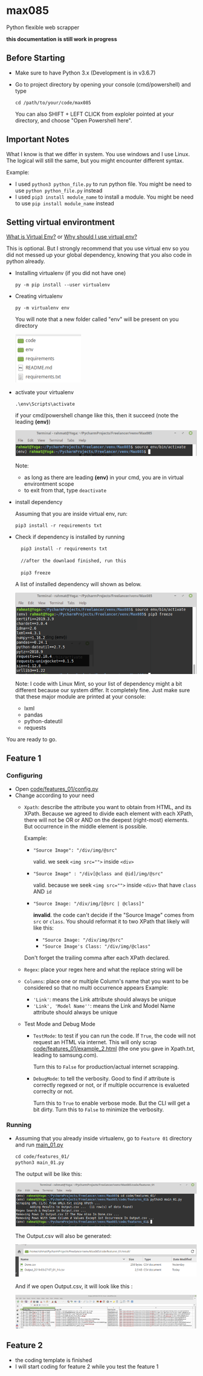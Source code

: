 # max085
Python flexible web scrapper


**this documentation is still work in progress**


## Before Starting
- Make sure to have Python 3.x (Development is in v3.6.7)
- Go to project directory by opening your console (cmd/powershell) and type
  ```
  cd /path/to/your/code/max085
  ```
  
  You can also SHIFT + LEFT CLICK from exploler pointed at your directory, and choose "Open Powershell here".




## Important Notes
What I know is that we differ in system. You use windows and I use Linux.
The logical will still the same, but you might encounter different syntax.

Example: 
- I used `python3 python_file.py` to run python file. You might be need to use `python python_file.py` instead
- I used `pip3 install module_name` to install a module. You might be need to use `pip install module_name` instead


## Setting virtual environtment
[What is Virtual Env?](https://packaging.python.org/guides/installing-using-pip-and-virtualenv/) or  [Why should I use virtual env?](https://stackoverflow.com/questions/41972261/what-is-a-virtualenv-and-why-should-i-use-one)

This is optional. But I strongly recommend that you use virtual env so you did not messed up your global dependency, knowing that you also code in python already.

- Installing virtualenv (if you did not have one) 
  ```
  py -m pip install --user virtualenv
  ```
- Creating virtualenv    

  ```
  py -m virtualenv env
  ```
  You will note that a new folder called "env" will be present on you directory
  
  ![](assets/env_directory.png)

- activate your virtualenv
  ```
  .\env\Scripts\activate
  ```

  if your cmd/powershell change like this, then it succeed (note the leading **(env)**)
  
  ![](assets/virtual_env_enter.png)
  
  Note:
    - as long as there are leading **(env)** in your cmd, you are in virtual environtment scope
    - to exit from that, type `deactivate`
  
- install dependency

  Assuming that you are inside virtual env, run:
  ```
  pip3 install -r requirements txt
  ```
- Check if dependency is installed by running

  ```
    pip3 install -r requirements txt
    
    //after the downlaod finished, run this
    
    pip3 freeze
  ```
  
  A list of installed dependency will shown as below.
  
  ![](assets/pip_freeze.png)
  
  Note:
   I code with Linux Mint, so your list of dependency might a bit different because our system differ. 
   It completely fine. Just make sure that these major module are printed at your console:
     - lxml
     - pandas
     - python-dateutil
     - requests
     
     
You are ready to go.  

## Feature 1

### Configuring

- Open [code/features_01/config.py](code/features_01/config_01.py)
- Change according to your need
  - `Xpath`: describe the attribute you want to obtain from HTML, and its XPath. 
    Because we agreed to divide each element with each XPath, there will not be OR or AND on the deepest (right-most) 
    elements. But occurrence in the middle element is possible.
    
    Example:
      - `"Source Image": "/div/img/@src"` 
        
        valid. we seek `<img src="">` inside `<div>`
      - `"Source Image" : "/div[@class and @id]/img/@src"` 
      
        valid. because we seek `<img src="">` inside `<div>` that have `class` AND `id`
      - `"Source Image: "/div/img/[@src | @class]"` 
      
        **invalid**. the code can't decide if the "Source Image" comes from `src` or `class`. You should reformat it to 
        two XPath that likely will like this:
        - `"Source Image: "/div/img/@src"` 
        - `"Source Image's Class: "/div/img/@class"`

    Don't forget the trailing comma after each XPath declared.
  
  - `Regex`: place your regex here and what the replace string will be
  - `Columns`: place one or multiple Column's name that you want to be considered so that no multi occurrence appears
    Example:
      - `'Link'`: means the Link attribute should always be unique
      - `'Link', 'Model Name''`: means the Link and Model Name attribute should always be unique

  - Test Mode and Debug Mode
    - `TestMode`: to test if you can run the code. If `True`, the code will not request an HTML via internet. 
      This will only scrap [code/features_01/example_2.html](code/features_01/example_2.html) 
      (the one you gave in Xpath.txt, leading to samsung.com).
      
      Turn this to `False` for production/actual internet scrapping.
    - `DebugMode`: to tell the verbosity. Good to find if attribute is correctly regexed or not, or if 
      multiple occurrence is evalueted correclty or not. 
      
      Turn this to `True` to enable verbose mode. But the CLI will get a bit dirty. Turn this to `False` to minimize 
      the verbosity.

### Running

- Assuming that you already inside virtualenv, go to `Feature 01` directory and run [main_01.py](code/features_01/main_01.py)
  ```
  cd code/features_01/
  python3 main_01.py
  ```
  
  The output will be like this:
  
  ![](assets/running_the_scripts.png)
  
  The Output.csv will also be generated:

  ![](assets/result_directory.png)
  
  And if we open Output.csv, it will look like this :
  
  ![](assets/result_csv.png)
  
## Feature 2

- the coding template is finished
- I will start coding for feature 2 while you test the feature 1

